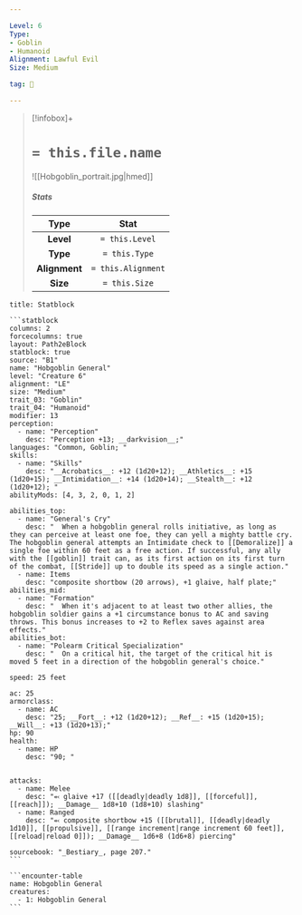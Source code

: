 ```yaml
---

Level: 6
Type:
- Goblin
- Humanoid
Alignment: Lawful Evil
Size: Medium

tag: 👹

---
```


> [!infobox]+
> #  `= this.file.name`
> ![[Hobgoblin_portrait.jpg|hmed]]
> ##### Stats
> Type | Stat |
> :---:|:---:|
> **Level** | `= this.Level` |
> **Type** | `= this.Type` |
> **Alignment** | `= this.Alignment` |
> **Size** | `= this.Size` |



````ad-info
title: Statblock

```statblock
columns: 2
forcecolumns: true
layout: Path2eBlock
statblock: true
source: "B1"
name: "Hobgoblin General"
level: "Creature 6"
alignment: "LE"
size: "Medium"
trait_03: "Goblin"
trait_04: "Humanoid"
modifier: 13
perception:
  - name: "Perception"
    desc: "Perception +13; __darkvision__;"
languages: "Common, Goblin; "
skills:
  - name: "Skills"
    desc: "__Acrobatics__: +12 (1d20+12); __Athletics__: +15 (1d20+15); __Intimidation__: +14 (1d20+14); __Stealth__: +12 (1d20+12); "
abilityMods: [4, 3, 2, 0, 1, 2]

abilities_top:
  - name: "General's Cry"
    desc: "  When a hobgoblin general rolls initiative, as long as they can perceive at least one foe, they can yell a mighty battle cry. The hobgoblin general attempts an Intimidate check to [[Demoralize]] a single foe within 60 feet as a free action. If successful, any ally with the [[goblin]] trait can, as its first action on its first turn of the combat, [[Stride]] up to double its speed as a single action."
  - name: Items
    desc: "composite shortbow (20 arrows), +1 glaive, half plate;"
abilities_mid:
  - name: "Formation"
    desc: "  When it's adjacent to at least two other allies, the hobgoblin soldier gains a +1 circumstance bonus to AC and saving throws. This bonus increases to +2 to Reflex saves against area effects."
abilities_bot:
  - name: "Polearm Critical Specialization"
    desc: "  On a critical hit, the target of the critical hit is moved 5 feet in a direction of the hobgoblin general's choice."

speed: 25 feet

ac: 25
armorclass:
  - name: AC
    desc: "25; __Fort__: +12 (1d20+12); __Ref__: +15 (1d20+15); __Will__: +13 (1d20+13);"
hp: 90
health:
  - name: HP
    desc: "90; "


attacks:
  - name: Melee
    desc: "⬻ glaive +17 ([[deadly|deadly 1d8]], [[forceful]], [[reach]]); __Damage__ 1d8+10 (1d8+10) slashing"
  - name: Ranged
    desc: "⬻ composite shortbow +15 ([[brutal]], [[deadly|deadly 1d10]], [[propulsive]], [[range increment|range increment 60 feet]], [[reload|reload 0]]); __Damage__ 1d6+8 (1d6+8) piercing"

sourcebook: "_Bestiary_, page 207."
```

```encounter-table
name: Hobgoblin General
creatures:
  - 1: Hobgoblin General
```

````


